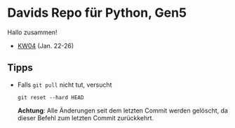 # Davids Repo für Python, Gen5

Hallo zusammen!


* [KW04](KW04_Jan22-26/) (Jan. 22-26)


<!-- https://devstack.vwgroup.com/bitbucket/projects/FAK73PROG/repos/python/browse -->

## Tipps
* Falls `git pull` nicht tut, versucht
    ```
    git reset --hard HEAD
    ```
    __Achtung__: Alle Änderungen seit dem letzten Commit werden gelöscht, da dieser Befehl zum letzten Commit zurückkehrt.
    